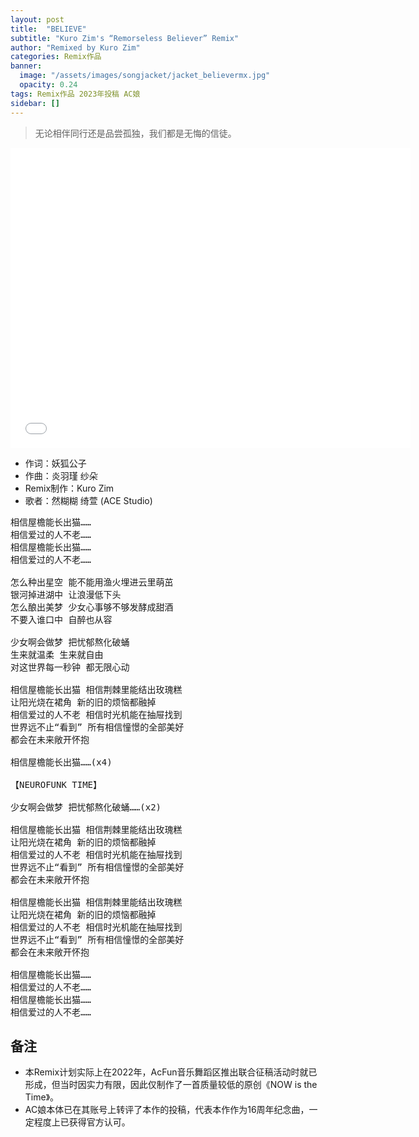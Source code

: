 ```yaml
---
layout: post
title:  "BELIEVE"
subtitle: "Kuro Zim's “Remorseless Believer” Remix"
author: "Remixed by Kuro Zim"
categories: Remix作品
banner: 
  image: "/assets/images/songjacket/jacket_believermx.jpg"
  opacity: 0.24
tags: Remix作品 2023年投稿 AC娘
sidebar: []
---
```


> 无论相伴同行还是品尝孤独，我们都是无悔的信徒。

<iframe src="//www.acfun.cn/player/ac41596894" width="640" height="480" frameborder="0" scrolling="no" allowfullscreen></iframe>

* 作词：妖狐公子
* 作曲：炎羽瑾 纱朵
* Remix制作：Kuro Zim
* 歌者：然糊糊 绮萱 (ACE Studio)

<pre>
相信屋檐能长出猫……
相信爱过的人不老……
相信屋檐能长出猫……
相信爱过的人不老……

怎么种出星空 能不能用渔火埋进云里萌茁
银河掉进湖中 让浪漫低下头
怎么酿出美梦 少女心事够不够发酵成甜酒
不要入谁口中 自醉也从容

少女啊会做梦 把忧郁熬化破蛹
生来就温柔 生来就自由
对这世界每一秒钟 都无限心动

相信屋檐能长出猫 相信荆棘里能结出玫瑰糕
让阳光烧在裙角 新的旧的烦恼都融掉
相信爱过的人不老 相信时光机能在抽屉找到
世界远不止“看到” 所有相信憧憬的全部美好
都会在未来敞开怀抱

相信屋檐能长出猫……(x4)

【NEUROFUNK TIME】

少女啊会做梦 把忧郁熬化破蛹……(x2)

相信屋檐能长出猫 相信荆棘里能结出玫瑰糕
让阳光烧在裙角 新的旧的烦恼都融掉
相信爱过的人不老 相信时光机能在抽屉找到
世界远不止“看到” 所有相信憧憬的全部美好
都会在未来敞开怀抱

相信屋檐能长出猫 相信荆棘里能结出玫瑰糕
让阳光烧在裙角 新的旧的烦恼都融掉
相信爱过的人不老 相信时光机能在抽屉找到
世界远不止“看到” 所有相信憧憬的全部美好
都会在未来敞开怀抱

相信屋檐能长出猫……
相信爱过的人不老……
相信屋檐能长出猫……
相信爱过的人不老……
</pre>

## 备注

* 本Remix计划实际上在2022年，AcFun音乐舞蹈区推出联合征稿活动时就已形成，但当时因实力有限，因此仅制作了一首质量较低的原创《NOW is the Time》。
* AC娘本体已在其账号上转评了本作的投稿，代表本作作为16周年纪念曲，一定程度上已获得官方认可。
